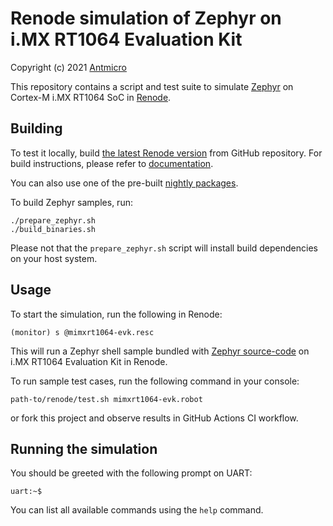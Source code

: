 # Renode simulation of Zephyr on i.MX RT1064 Evaluation Kit

Copyright (c) 2021 [Antmicro](https://www.antmicro.com/)

This repository contains a script and test suite to simulate [Zephyr](https://github.com/zephyrproject-rtos/zephyr) on Cortex-M i.MX RT1064 SoC in [Renode](https://renode.io).

## Building

To test it locally, build [the latest Renode version](https://github.com/renode/renode/tree/master) from GitHub repository. For build instructions, please refer to [documentation](https://renode.readthedocs.io/en/latest/advanced/building_from_sources.html).

You can also use one of the pre-built [nightly packages](https://builds.renode.io).

To build Zephyr samples, run:

```
./prepare_zephyr.sh
./build_binaries.sh
```

Please not that the ``prepare_zephyr.sh`` script will install build dependencies on your host system.

## Usage

To start the simulation, run the following in Renode:

```
(monitor) s @mimxrt1064-evk.resc
```

This will run a Zephyr shell sample bundled with [Zephyr source-code](https://github.com/zephyrproject-rtos/zephyr) on i.MX RT1064 Evaluation Kit in Renode.

To run sample test cases, run the following command in your console:

```
path-to/renode/test.sh mimxrt1064-evk.robot
```

or fork this project and observe results in GitHub Actions CI workflow.

## Running the simulation

You should be greeted with the following prompt on UART:

```
uart:~$
```

You can list all available commands using the `help` command.
